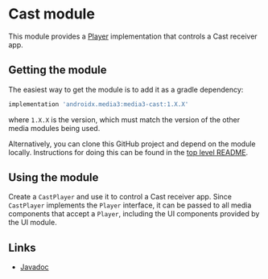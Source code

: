 # Cast module

This module provides a [Player][] implementation that controls a Cast receiver
app.

[Player]: ../common/src/main/java/androidx/media3/common/Player.html

## Getting the module

The easiest way to get the module is to add it as a gradle dependency:

```gradle
implementation 'androidx.media3:media3-cast:1.X.X'
```

where `1.X.X` is the version, which must match the version of the other media
modules being used.

Alternatively, you can clone this GitHub project and depend on the module
locally. Instructions for doing this can be found in the [top level README][].

[top level README]: ../../README.md

## Using the module

Create a `CastPlayer` and use it to control a Cast receiver app. Since
`CastPlayer` implements the `Player` interface, it can be passed to all media
components that accept a `Player`, including the UI components provided by the
UI module.

## Links

*   [Javadoc][]

[Javadoc]: https://developer.android.com/reference/androidx/media3/packages
